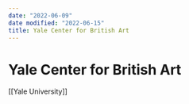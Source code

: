 ```yaml
---
date: "2022-06-09"
date modified: "2022-06-15"
title: Yale Center for British Art
---
```


# Yale Center for British Art
[[Yale University]]
